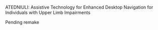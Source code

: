 ATEDNIULI: Assistive Technology for Enhanced Desktop Navigation for Individuals with Upper Limb Impairments

Pending remake
